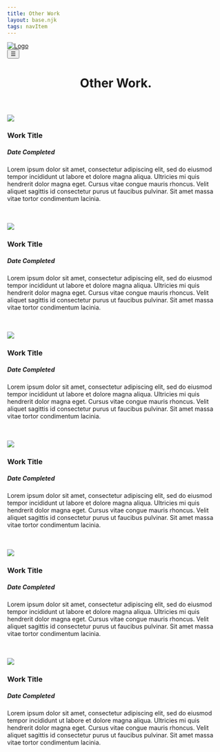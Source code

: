 ```yaml
---
title: Other Work
layout: base.njk
tags: navItem
---
```


<div class="body-shift"> <!--body shift opens-->
        <!--header content-->
    <div class="logo-space">
        <div class="head-logo">
            <a href="/"><img src='/images/logo.png' alt="Logo"></a>
        </div>
    </div>

<div class="head-side-btn">
        <button class="open-btn" onclick="side_nav_open()">☰</button>
    </div>

<div class="nav-space">
</div>

<header class="site-header">
      <h1>Other Work.</h1>
  </header>

<section class="prj-work">
            <div class="prj-cards" id="prj-card-1">
                <a href="#"><img src="/images/placehold.jpg"></a>
                    <div class="prj-card-body">
                        <h3>Work Title</h3>
                        <h5>Date Completed</h5>
                        <p>Lorem ipsum dolor sit amet, consectetur adipiscing elit, sed do eiusmod tempor incididunt ut labore et dolore magna aliqua. Ultricies mi quis hendrerit dolor magna eget. Cursus vitae congue mauris rhoncus. Velit aliquet sagittis id consectetur purus ut faucibus pulvinar. Sit amet massa vitae tortor condimentum lacinia.</p>
                    </div>
            </div> <br><br>

<div class="prj-cards" id="prj-card-2">
                <a href="#"><img src="/images/placehold.jpg"></a>
                    <div class="prj-card-body">
                        <h3>Work Title</h3>
                        <h5>Date Completed</h5>
                        <p>Lorem ipsum dolor sit amet, consectetur adipiscing elit, sed do eiusmod tempor incididunt ut labore et dolore magna aliqua. Ultricies mi quis hendrerit dolor magna eget. Cursus vitae congue mauris rhoncus. Velit aliquet sagittis id consectetur purus ut faucibus pulvinar. Sit amet massa vitae tortor condimentum lacinia.</p>
                    </div>
            </div> <br><br>

<div class="prj-cards" id="prj-card-3">
                <a href="#"><img src="/images/placehold.jpg"></a>
                    <div class="prj-card-body">
                        <h3>Work Title</h3>
                        <h5>Date Completed</h5>
                        <p>Lorem ipsum dolor sit amet, consectetur adipiscing elit, sed do eiusmod tempor incididunt ut labore et dolore magna aliqua. Ultricies mi quis hendrerit dolor magna eget. Cursus vitae congue mauris rhoncus. Velit aliquet sagittis id consectetur purus ut faucibus pulvinar. Sit amet massa vitae tortor condimentum lacinia.</p>
                    </div>
            </div> <br><br>

<div class="prj-cards" id="prj-card-4">
                <a href="#"><img src="/images/placehold.jpg"></a>
                    <div class="prj-card-body">
                        <h3>Work Title</h3>
                        <h5>Date Completed</h5>
                        <p>Lorem ipsum dolor sit amet, consectetur adipiscing elit, sed do eiusmod tempor incididunt ut labore et dolore magna aliqua. Ultricies mi quis hendrerit dolor magna eget. Cursus vitae congue mauris rhoncus. Velit aliquet sagittis id consectetur purus ut faucibus pulvinar. Sit amet massa vitae tortor condimentum lacinia.</p>
                    </div>
            </div> <br><br>

<div class="prj-cards" id="prj-card-5">
                <a href="#"><img src="/images/placehold.jpg"></a>
                    <div class="prj-card-body">
                        <h3>Work Title</h3>
                        <h5>Date Completed</h5>
                        <p>Lorem ipsum dolor sit amet, consectetur adipiscing elit, sed do eiusmod tempor incididunt ut labore et dolore magna aliqua. Ultricies mi quis hendrerit dolor magna eget. Cursus vitae congue mauris rhoncus. Velit aliquet sagittis id consectetur purus ut faucibus pulvinar. Sit amet massa vitae tortor condimentum lacinia.</p>
                    </div>
            </div> <br><br>

<div class="prj-cards" id="prj-card-6">
                <a href="#"><img src="/images/placehold.jpg"></a>
                    <div class="prj-card-body">
                        <h3>Work Title</h3>
                        <h5>Date Completed</h5>
                        <p>Lorem ipsum dolor sit amet, consectetur adipiscing elit, sed do eiusmod tempor incididunt ut labore et dolore magna aliqua. Ultricies mi quis hendrerit dolor magna eget. Cursus vitae congue mauris rhoncus. Velit aliquet sagittis id consectetur purus ut faucibus pulvinar. Sit amet massa vitae tortor condimentum lacinia.</p>
                    </div>
            </div> <br><br>
        </section>
</div>